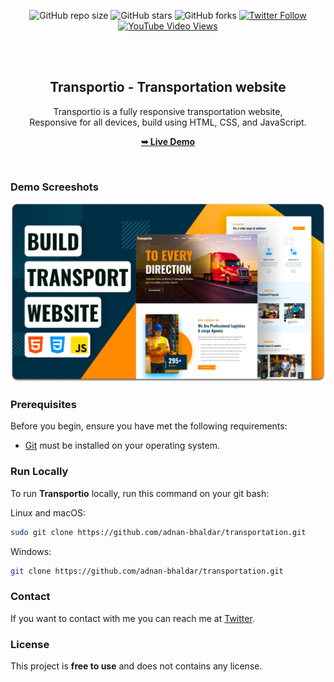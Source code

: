 <div align="center">
  
  ![GitHub repo size](https://img.shields.io/github/repo-size/adnan-bhaldar/transportation)
  ![GitHub stars](https://img.shields.io/github/stars/adnan-bhaldar/transportation?style=social)
  ![GitHub forks](https://img.shields.io/github/forks/adnan-bhaldar/transportation?style=social)
[![Twitter Follow](https://img.shields.io/twitter/follow/Adnan__Bhaldar?style=social)](https://twitter.com/intent/follow?screen_name=Adnan__Bhaldar)
  [![YouTube Video Views](https://img.shields.io/youtube/views/55n9hx6QmVA?style=social)](https://youtu.be/55n9hx6QmVA)

  <br />
  <br />

  <h2 align="center">Transportio - Transportation website</h2>

  Transportio is a fully responsive transportation website, <br />Responsive for all devices, build using HTML, CSS, and JavaScript.

  <a href="https://codewithsadee.github.io/transportation/"><strong>➥ Live Demo</strong></a>

</div>

<br />

### Demo Screeshots

![Transportio Desktop Demo](./readme-images/desktop.png "Desktop Demo")

### Prerequisites

Before you begin, ensure you have met the following requirements:

* [Git](https://git-scm.com/downloads "Download Git") must be installed on your operating system.

### Run Locally

To run **Transportio** locally, run this command on your git bash:

Linux and macOS:

```bash
sudo git clone https://github.com/adnan-bhaldar/transportation.git
```

Windows:

```bash
git clone https://github.com/adnan-bhaldar/transportation.git
```

### Contact

If you want to contact with me you can reach me at [Twitter](https://www.twitter.com/Adnan__Bhaldarr).

### License

This project is **free to use** and does not contains any license.
